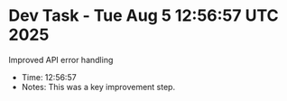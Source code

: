 # Dev Task - Tue Aug  5 12:56:57 UTC 2025
Improved API error handling
- Time: 12:56:57
- Notes: This was a key improvement step.
